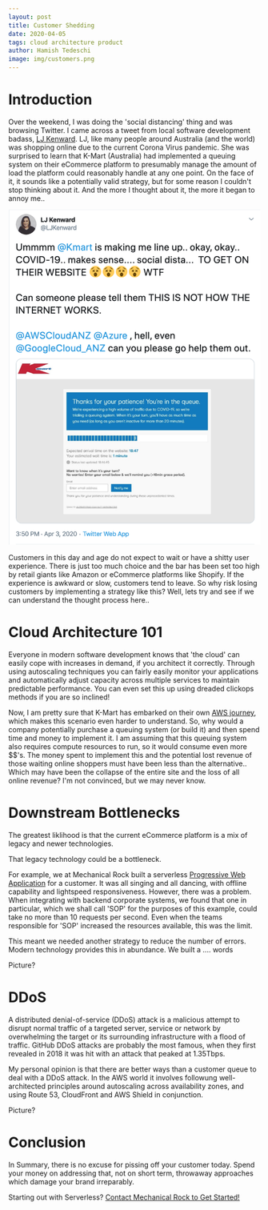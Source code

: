```yaml
---
layout: post
title: Customer Shedding
date: 2020-04-05
tags: cloud architecture product
author: Hamish Tedeschi
image: img/customers.png
---
```


# Introduction

Over the weekend, I was doing the 'social distancing' thing and was browsing Twitter. I came across a tweet from local software development badass, [LJ Kenward](https://twitter.com/LJKenward). LJ, like many people around Australia (and the world) was shopping online due to the current Corona Virus pandemic. She was surprised to learn that K-Mart (Australia) had implemented a queuing system on their eCommerce platform to presumably manage the amount of load the platform could reasonably handle at any one point. On the face of it, it sounds like a potentially valid strategy, but for some reason I couldn't stop thinking about it. And the more I thought about it, the more it began to annoy me..

![LJ's tweet, which garnered some attention](/img/lj-tweet.png "LJ's Tweet")

Customers in this day and age do not expect to wait or have a shitty user experience. There is just too much choice and the bar has been set too high by retail giants like Amazon or eCommerce platforms like Shopify. If the experience is awkward or slow, customers tend to leave. So why risk losing customers by implementing a strategy like this? Well, lets try and see if we can understand the thought process here..

# Cloud Architecture 101

Everyone in modern software development knows that 'the cloud' can easily cope with increases in demand, if you architect it correctly. Through using autoscaling techniques you can fairly easily monitor your applications and automatically adjust capacity across multiple services to maintain predictable performance. You can even set this up using dreaded clickops methods if you are so inclined!

Now, I am pretty sure that K-Mart has embarked on their own [AWS journey](https://www.itnews.com.au/news/kmart-australia-wants-to-strangle-its-mainframe-out-of-existence-535110), which makes this scenario even harder to understand. So, why would a company potentially purchase a queuing system (or build it) and then spend time and money to implement it. I am assuming that this queuing system also requires compute resources to run, so it would consume even more $$'s. The money spent to implement this and the potential lost revenue of those waiting online shoppers must have been less than the alternative.. Which may have been the collapse of the entire site and the loss of all online revenue? I'm not convinced, but we may never know.

# Downstream Bottlenecks

The greatest liklihood is that the current eCommerce platform is a mix of legacy and newer technologies. 

That legacy technology could be a bottleneck.

For example, we at Mechanical Rock built a serverless [Progressive Web Application](https://www.mechanicalrock.io/docs/case-studies/pwa-capability-report.pdf) for a customer. It was all singing and all dancing, with offline capability and lightspeed responsiveness. However, there was a problem. When integrating with backend corporate systems, we found that one in particular, which we shall call 'SOP' for the purposes of this example, could take no more than 10 requests per second. Even when the teams responsible for 'SOP' increased the resources available, this was the limit. 

This meant we needed another strategy to reduce the number of errors. Modern technology provides this in abundance. We built a .... words 

Picture?


# DDoS

A distributed denial-of-service (DDoS) attack is a malicious attempt to disrupt normal traffic of a targeted server, service or network by overwhelming the target or its surrounding infrastructure with a flood of traffic. GitHub DDoS attacks are probably the most famous, when they first revealed in 2018 it was hit with an attack that peaked at 1.35Tbps.

My personal opinion is that there are better ways than a customer queue to deal with a DDoS attack. In the AWS world it involves followung well-architected principles around autoscaling across availability zones, and using Route 53, CloudFront and AWS Shield in conjunction. 

Picture?

# Conclusion

In Summary, there is no excuse for pissing off your customer today. Spend your money on addressing that, not on short term, throwaway approaches which damage your brand irreparably.

Starting out with Serverless? [Contact Mechanical Rock to Get Started!](https://www.mechanicalrock.io/lets-get-started)